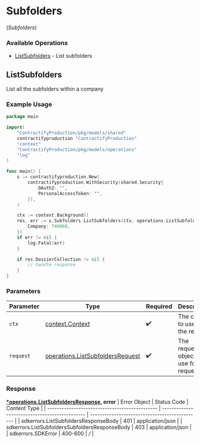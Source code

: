 # Subfolders
(*Subfolders*)

### Available Operations

* [ListSubfolders](#listsubfolders) - List subfolders

## ListSubfolders

List all the subfolders within a company

### Example Usage

```go
package main

import(
	"ContractifyProduction/pkg/models/shared"
	contractifyproduction "ContractifyProduction"
	"context"
	"ContractifyProduction/pkg/models/operations"
	"log"
)

func main() {
    s := contractifyproduction.New(
        contractifyproduction.WithSecurity(shared.Security{
            OAuth2: "",
            PersonalAccessToken: "",
        }),
    )

    ctx := context.Background()
    res, err := s.Subfolders.ListSubfolders(ctx, operations.ListSubfoldersRequest{
        Company: 749068,
    })
    if err != nil {
        log.Fatal(err)
    }

    if res.DossierCollection != nil {
        // handle response
    }
}
```

### Parameters

| Parameter                                                                                | Type                                                                                     | Required                                                                                 | Description                                                                              |
| ---------------------------------------------------------------------------------------- | ---------------------------------------------------------------------------------------- | ---------------------------------------------------------------------------------------- | ---------------------------------------------------------------------------------------- |
| `ctx`                                                                                    | [context.Context](https://pkg.go.dev/context#Context)                                    | :heavy_check_mark:                                                                       | The context to use for the request.                                                      |
| `request`                                                                                | [operations.ListSubfoldersRequest](../../pkg/models/operations/listsubfoldersrequest.md) | :heavy_check_mark:                                                                       | The request object to use for the request.                                               |


### Response

**[*operations.ListSubfoldersResponse](../../pkg/models/operations/listsubfoldersresponse.md), error**
| Error Object                                   | Status Code                                    | Content Type                                   |
| ---------------------------------------------- | ---------------------------------------------- | ---------------------------------------------- |
| sdkerrors.ListSubfoldersResponseBody           | 401                                            | application/json                               |
| sdkerrors.ListSubfoldersSubfoldersResponseBody | 403                                            | application/json                               |
| sdkerrors.SDKError                             | 400-600                                        | */*                                            |
